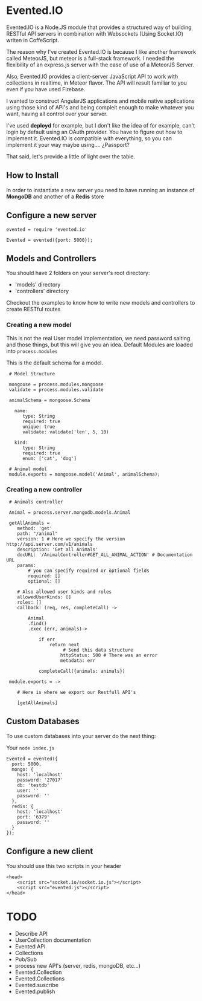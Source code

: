 # Evented.IO

Evented.IO is a Node.JS module that provides a structured way of building RESTful API servers in combination with Websockets (Using Socket.IO) writen in CoffeScript.

The reason why I've created Evented.IO is because I like another framework called MeteorJS, but meteor is a full-stack framework. I needed the flexibility of an express.js server with the ease of use of a MeteorJS Server.

Also, Evented.IO provides a client-server JavaScript API to work with collections in realtime, in Meteor flavor. The API will result familiar to you even if you have used Firebase.

I wanted to construct AngularJS applications and mobile native applications using those kind of API's and being compleit enough to make whatever you want, having all control over your server.

I've used **deployd** for example, but I don't like the idea of for example, can't login by default using an OAuth provider. You have to figure out how to implement it. Evented.IO is compatible with everything, so you can implement it your way maybe using.... ¿Passport?

That said, let's provide a little of light over the table.

## How to Install

In order to instantiate a new server you need to have running an instance of **MongoDB** and another of a **Redis** store

## Configure a new server


```
evented = require 'evented.io'

Evented = evented({port: 5000});
```

## Models and Controllers
You should have 2 folders on your server's root directory:

- 'models' directory
- 'controllers' directory

Checkout the examples to know how to write new models and controllers to create RESTful routes

### Creating a new model

This is not the real User model implementation, we need password salting and those things, but this will give you an idea. Default Modules are loaded into ```process.modules```

This is the default schema for a model.

```
 # Model Structure

 mongoose = process.modules.mongoose
 validate = process.modules.validate

 animalSchema = mongoose.Schema
  
   name:
      type: String
      required: true
      unique: true
      validate: validate('len', 5, 10)

   kind:
      type: String
      required: true
      enum: ['cat', 'dog']

 # Animal model
 module.exports = mongoose.model('Animal', animalSchema);  
 ```
 
### Creating a new controller

```
 # Animals controller

 Animal = process.server.mongodb.models.Animal

 getAllAnimals =
    method: 'get'
    path: "/animal"
    version: 1 # Here we specify the version http://api.server.com/v1/animals
    description: 'Get all Animals'
    docURL: '/AnimalController#GET_ALL_ANIMAL_ACTION' # Documentation URL
    params:
    	# you can specify required or optional fields
        required: [] 
        optional: []
        
    # Also allowed user kinds and roles
    allowedUserKinds: []
    roles: []
    callback: (req, res, completeCall) ->

        Animal
        .find()
        .exec (err, animals)->

            if err
                return next
                	 # Send this data structure
                    httpStatus: 500 # There was an error
                    metadata: err

            completeCall({animals: animals})
            
 module.exports = ->
 	
 	# Here is where we export our Restfull API's
 	
 	[getAllAnimals]
```

## Custom Databases

To use custom databases into your server do the next thing:

Your ```node index.js```

```
Evented = evented({
  port: 5000,
  mongo: {
    host: 'localhost'
    password: '27017'
    db: 'testdb'
    user: ''
    password: ''
  },
  redis: {
    host: 'localhost'
    port: '6379'
    password: ''
  }
});
```

## Configure a new client

You should use this two scripts in your header

```
<head>
	<script src="socket.io/socket.io.js"></script>
	<script src="evented.js"></script>
</head>
```

# TODO

- Describe API
- UserCollection documentation
- Evented API
- Collections
- Pub/Sub
- process new API's (server, redis, mongoDB, etc...)
- Evented.Collection
- Evented.Collections
- Evented.suscribe
- Evented.publish